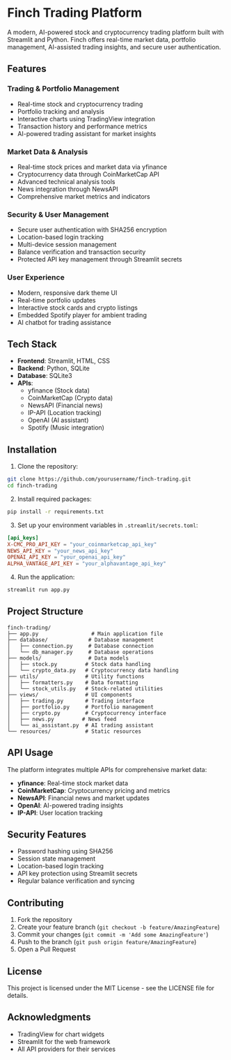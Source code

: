 # Finch Trading Platform

A modern, AI-powered stock and cryptocurrency trading platform built with Streamlit and Python. Finch offers real-time market data, portfolio management, AI-assisted trading insights, and secure user authentication.

## Features

### Trading & Portfolio Management
- Real-time stock and cryptocurrency trading
- Portfolio tracking and analysis
- Interactive charts using TradingView integration
- Transaction history and performance metrics
- AI-powered trading assistant for market insights 

### Market Data & Analysis
- Real-time stock prices and market data via yfinance
- Cryptocurrency data through CoinMarketCap API
- Advanced technical analysis tools
- News integration through NewsAPI
- Comprehensive market metrics and indicators

### Security & User Management
- Secure user authentication with SHA256 encryption
- Location-based login tracking
- Multi-device session management
- Balance verification and transaction security
- Protected API key management through Streamlit secrets

### User Experience
- Modern, responsive dark theme UI
- Real-time portfolio updates
- Interactive stock cards and crypto listings
- Embedded Spotify player for ambient trading
- AI chatbot for trading assistance

## Tech Stack

- **Frontend**: Streamlit, HTML, CSS
- **Backend**: Python, SQLite
- **Database**: SQLite3
- **APIs**:
  - yfinance (Stock data)
  - CoinMarketCap (Crypto data)
  - NewsAPI (Financial news)
  - IP-API (Location tracking)
  - OpenAI (AI assistant)
  - Spotify (Music integration)

## Installation

1. Clone the repository:
```bash
git clone https://github.com/yourusername/finch-trading.git
cd finch-trading
```

2. Install required packages:
```bash
pip install -r requirements.txt
```

3. Set up your environment variables in `.streamlit/secrets.toml`:
```toml
[api_keys]
X-CMC_PRO_API_KEY = "your_coinmarketcap_api_key"
NEWS_API_KEY = "your_news_api_key"
OPENAI_API_KEY = "your_openai_api_key"
ALPHA_VANTAGE_API_KEY = "your_alphavantage_api_key"
```

4. Run the application:
```bash
streamlit run app.py
```

## Project Structure

```
finch-trading/
├── app.py                 # Main application file
├── database/             # Database management
│   ├── connection.py     # Database connection
│   └── db_manager.py     # Database operations
├── models/               # Data models
│   ├── stock.py         # Stock data handling
│   └── crypto_data.py   # Cryptocurrency data handling
├── utils/               # Utility functions
│   ├── formatters.py    # Data formatting
│   └── stock_utils.py   # Stock-related utilities
├── views/               # UI components
│   ├── trading.py       # Trading interface
│   ├── portfolio.py     # Portfolio management
│   ├── crypto.py        # Cryptocurrency interface
│   ├── news.py         # News feed
│   └── ai_assistant.py  # AI trading assistant
└── resources/           # Static resources
```

## API Usage

The platform integrates multiple APIs for comprehensive market data:

- **yfinance**: Real-time stock market data
- **CoinMarketCap**: Cryptocurrency pricing and metrics
- **NewsAPI**: Financial news and market updates
- **OpenAI**: AI-powered trading insights
- **IP-API**: User location tracking

## Security Features

- Password hashing using SHA256
- Session state management
- Location-based login tracking
- API key protection using Streamlit secrets
- Regular balance verification and syncing

## Contributing

1. Fork the repository
2. Create your feature branch (`git checkout -b feature/AmazingFeature`)
3. Commit your changes (`git commit -m 'Add some AmazingFeature'`)
4. Push to the branch (`git push origin feature/AmazingFeature`)
5. Open a Pull Request

## License

This project is licensed under the MIT License - see the LICENSE file for details.

## Acknowledgments

- TradingView for chart widgets
- Streamlit for the web framework
- All API providers for their services
